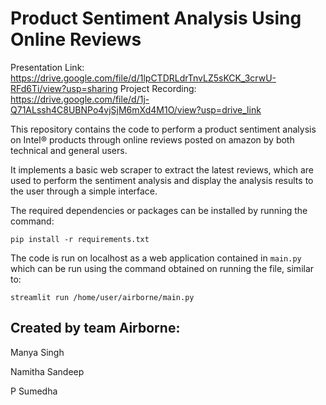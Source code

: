 # Product Sentiment Analysis Using Online Reviews

Presentation Link: https://drive.google.com/file/d/1lpCTDRLdrTnvLZ5sKCK_3crwU-RFd6Ti/view?usp=sharing
Project Recording: https://drive.google.com/file/d/1j-Q71ALssh4C8UBNPo4vjSjM6mXd4M1O/view?usp=drive_link

This repository contains the code to perform a product sentiment analysis on Intel® products through online reviews posted on amazon by both technical and general users. 

It implements a basic web scraper to extract the latest reviews, which are used to perform the sentiment analysis and display the analysis results to the user through a simple interface.

The required dependencies or packages can be installed by running the command:

```
pip install -r requirements.txt
```


The code is run on localhost as a web application contained in `main.py` which can be run using the command obtained on running the file, similar to:
```
streamlit run /home/user/airborne/main.py
``` 



## Created by team Airborne:

Manya Singh

Namitha Sandeep

P Sumedha
